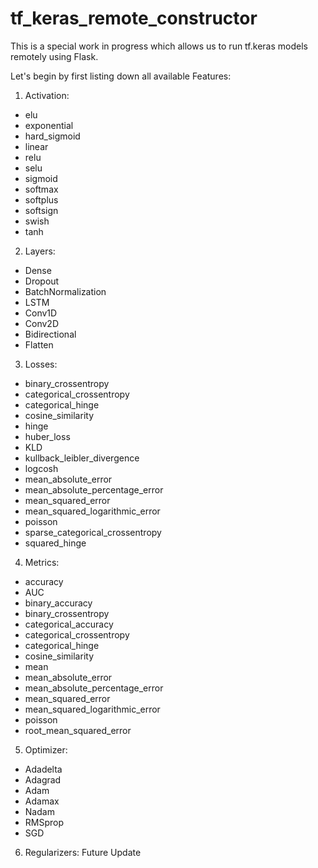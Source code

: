 # tf_keras_remote_constructor
This is a special work in progress which allows us to run tf.keras models remotely using Flask.

Let's begin by first listing down all available Features:

1. Activation:
* elu
* exponential
* hard_sigmoid
* linear
* relu
* selu
* sigmoid
* softmax
* softplus
* softsign
* swish
* tanh

2. Layers:
* Dense
* Dropout
* BatchNormalization
* LSTM
* Conv1D
* Conv2D
* Bidirectional
* Flatten

3. Losses:
* binary_crossentropy
* categorical_crossentropy
* categorical_hinge
* cosine_similarity
* hinge
* huber_loss
* KLD
* kullback_leibler_divergence
* logcosh
* mean_absolute_error
* mean_absolute_percentage_error
* mean_squared_error
* mean_squared_logarithmic_error
* poisson
* sparse_categorical_crossentropy
* squared_hinge

4. Metrics:
* accuracy
* AUC
* binary_accuracy
* binary_crossentropy
* categorical_accuracy
* categorical_crossentropy
* categorical_hinge
* cosine_similarity
* mean
* mean_absolute_error
* mean_absolute_percentage_error
* mean_squared_error
* mean_squared_logarithmic_error
* poisson
* root_mean_squared_error

5. Optimizer:
* Adadelta
* Adagrad
* Adam
* Adamax
* Nadam
* RMSprop
* SGD

6. Regularizers: Future Update

